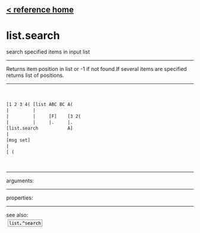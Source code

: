 [< reference home](ceammc_lib.html)
---

# list.search


search specified items in input list

---

Returns item position in list or -1 if not found.If several items are specified returns list of positions.<br>


---


```


[1 2 3 4( [list ABC BC A(
|         |
|         |     [F]    [3 2(
|         |     |.     |.
[list.search           A]
|
[msg set]
|
[ (

            
```

---
arguments:


---
properties:


---
see also:<br>
[![list.^search](img/object_list.^search.png)](list.^search.html)
